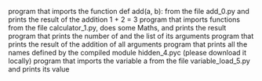 program that imports the function def add(a, b): from the file add_0.py and prints the result of the addition 1 + 2 = 3
program that imports functions from the file calculator_1.py, does some Maths, and prints the result
program that prints the number of and the list of its arguments
program that prints the result of the addition of all arguments
program that prints all the names defined by the compiled module hidden_4.pyc (please download it locally)
program that imports the variable a from the file variable_load_5.py and prints its value

